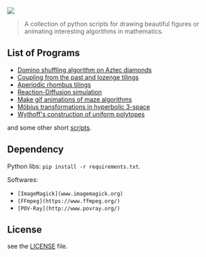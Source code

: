 <img align="center" src="www.pywonderland.com/polytopes/logo.png">


> A collection of python scripts for drawing beautiful figures or animating interesting algorithms in mathematics.


## List of Programs

+ [Domino shuffling algorithm on Aztec diamonds](src/aztec)
+ [Coupling from the past and lozenge tilings](src/cftp)
+ [Aperiodic rhombus tilings](src/debruijn)
+ [Reaction-Diffusion simulation](src/grayscott)
+ [Make gif animations of maze algorithms](src/gifmaze)
+ [Möbius transformations in hyperbolic 3-space](src/mobius)
+ [Wythoff's construction of uniform polytopes](src/polytopes)

and some other short [scripts](src/misc).

## Dependency

Python libs: `pip install -r requirements.txt`.

Softwares:

+ `[ImageMagick](www.imagemagick.org)`
+ `[FFmpeg](https://www.ffmpeg.org/)`
+ `[POV-Ray](http://www.povray.org/)`

## License

see the [LICENSE](./LICENSE) file.
